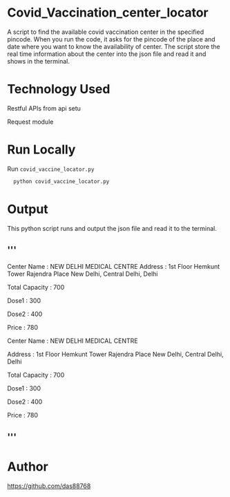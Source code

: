 # Covid_Vaccination_center_locator

A script to find the available covid vaccination center in the specified pincode.
When you run the code, it asks for the pincode of the place and date where you want to know the availability of center.
The script store the real time information about the center into the json file and read it and shows in the terminal.


# Technology Used

Restful APIs from api setu

Request module


# Run Locally

Run ```covid_vaccine_locator.py```

```python
  python covid_vaccine_locator.py
```


# Output

This python script runs and output the json file and read it to the terminal.

## '''

Center Name : NEW DELHI MEDICAL CENTRE
Address : 1st Floor Hemkunt Tower Rajendra Place New Delhi, Central Delhi, Delhi

Total Capacity : 700

Dose1 : 300

Dose2 : 400

Price : 780

Center Name : NEW DELHI MEDICAL CENTRE

Address : 1st Floor Hemkunt Tower Rajendra Place New Delhi, Central Delhi, Delhi

Total Capacity : 700

Dose1 : 300

Dose2 : 400

Price : 780

## '''

# Author
https://github.com/das88768

